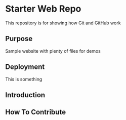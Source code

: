 # Starter Web Repo

This repository is for showing how Git and GitHub work

## Purpose

Sample website with plenty of files for demos

## Deployment
This is something

## Introduction

## How To Contribute